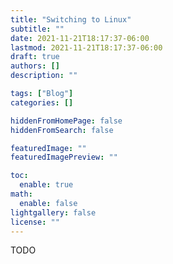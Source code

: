 ```yaml
---
title: "Switching to Linux"
subtitle: ""
date: 2021-11-21T18:17:37-06:00
lastmod: 2021-11-21T18:17:37-06:00
draft: true
authors: []
description: ""

tags: ["Blog"]
categories: []

hiddenFromHomePage: false
hiddenFromSearch: false

featuredImage: ""
featuredImagePreview: ""

toc:
  enable: true
math:
  enable: false
lightgallery: false
license: ""
---
```


<!--more-->

TODO





